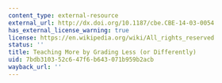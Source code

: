 ```yaml
---
content_type: external-resource
external_url: http://dx.doi.org/10.1187/cbe.CBE-14-03-0054
has_external_license_warning: true
license: https://en.wikipedia.org/wiki/All_rights_reserved
status: ''
title: Teaching More by Grading Less (or Differently)
uid: 7bdb3103-52c6-47f6-b643-071b959b2acb
wayback_url: ''
---
```

